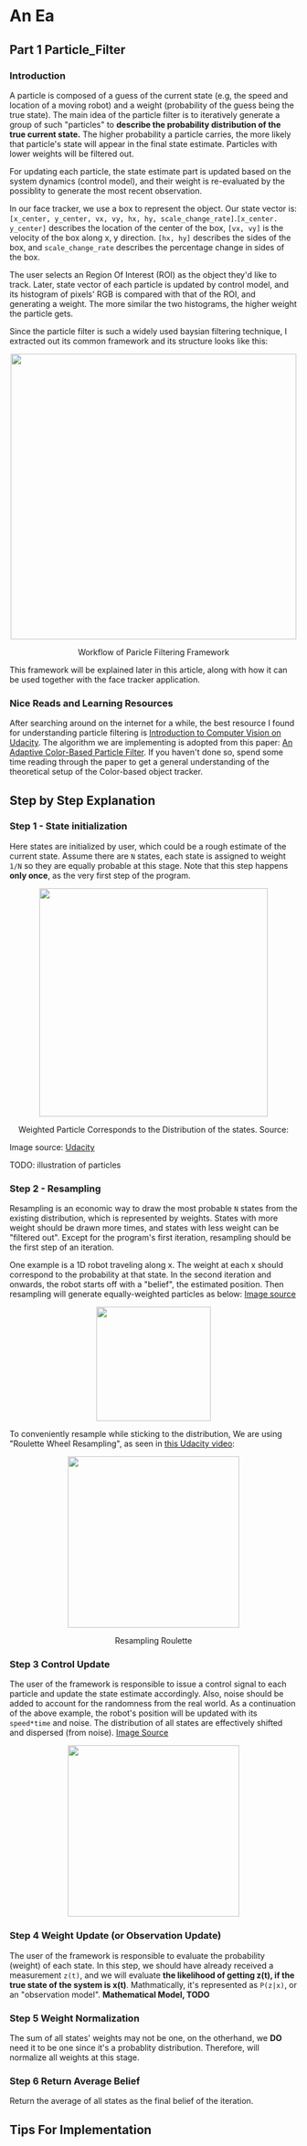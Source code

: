 # An Ea
## Part 1 Particle_Filter
### Introduction
A particle is composed of a guess of the current state (e.g, the speed and location of a moving robot) and a weight (probability of the guess being the true state). The main idea of the particle filter is to iteratively generate a group of such "particles" to **describe the probability distribution of the true current state.** The higher probability a particle carries, the more likely that particle's state will appear in the final state estimate. Particles with lower weights will be filtered out.

For updating each particle, the state estimate part is updated based on the system dynamics (control model), and their weight is re-evaluated by the possiblity to generate the most recent observation.

In our face tracker, we use a box to represent the object. Our state vector is: ```[x_center, y_center, vx, vy, hx, hy, scale_change_rate]```.```[x_center. y_center]``` describes the location of the center of the box, ```[vx, vy]``` is the velocity of the box along x, y direction. ```[hx, hy]``` describes the sides of the box, and ```scale_change_rate``` describes the percentage change in sides of the box.

The user selects an Region Of Interest (ROI) as the object they'd like to track. Later, state vector of each particle is updated by control model, and its histogram of pixels' RGB is compared with that of the ROI, and generating a weight. The more similar the two histograms, the higher weight the particle gets.

Since the particle filter is such a widely used baysian filtering technique, I extracted out its common framework and its structure looks like this: 
    <p align="center">
    <img src="https://user-images.githubusercontent.com/77752418/128048513-1b1e405f-d3ff-46e4-9517-7795ede05908.png" height="500" width="width"/>
    <figcaption align="center">Workflow of Paricle Filtering Framework</figcaption>
    </p>
This framework will be explained later in this article, along with how it can be used together with the face tracker application. 

### Nice Reads and Learning Resources
After searching around on the internet for a while, the best resource I found for understanding particle filtering is [Introduction to Computer Vision on Udacity](https://www.udacity.com/course/introduction-to-computer-vision--ud810).  The algorithm we are implementing is adopted from this paper: [An Adaptive Color-Based Particle Filter](https://www.cs.mcgill.ca/~fkaeli/publications/particle_filter.pdf). If you haven't done so, spend some time reading through the paper to get a general understanding of the theoretical setup of the Color-based object tracker. 

## Step by Step Explanation

### Step 1 - State initialization
Here states are initialized by user, which could be a rough estimate of the current state. Assume there are ```N``` states, each state is assigned to weight ```1/N``` so they are equally probable at this stage. Note that this step happens **only once**, as the very first step of the program. 

<p align="center">
<img src="https://user-images.githubusercontent.com/77752418/129666993-39e34b81-e835-430a-afa5-46c5db514786.png" height="400" width="width"/>
<figcaption align="center">Weighted Particle Corresponds to the Distribution of the states. Source: </figcaption>
</p>

Image source: [Udacity](https://www.youtube.com/watch?v=_LjBba2hnfk)

TODO: illustration of particles

### Step 2 - Resampling
Resampling is an economic way to  draw the most probable ```N``` states from the existing distribution, which is represented by weights. States with more weight should be drawn more times, and states with less weight can be "filtered out". Except for the program's first iteration, resampling should be the first step of an iteration. 

One example is a 1D robot traveling along x. The weight at each x should correspond to the probability at that state. In the second iteration and onwards, the robot starts off with a "belief", the estimated position. Then resampling will generate equally-weighted particles as below: [Image source](https://bisite.usal.es/archivos/deterministic_resampling_unbiased_sampling_to_avoid_sample.pdf) 
<p align="center">
<img src="https://user-images.githubusercontent.com/77752418/129668659-02963448-6835-4dc2-a986-293cba2674aa.png" height="200" width="width"/>
</p>

To conveniently resample while sticking to the distribution, We are using "Roulette Wheel Resampling", as seen in [this Udacity video](https://www.youtube.com/watch?v=tvNPidFMY20): 
    <p align="center">
    <img src="https://i.ytimg.com/vi/tvNPidFMY20/maxresdefault.jpg" height="300" width="width"/>
    <figcaption align="center">Resampling Roulette</figcaption>
    </p>

### Step 3 Control Update
The user of the framework is responsible to issue a control signal to each particle and update the state estimate accordingly. Also, noise should be added to account for the randomness from the real world. As a continuation of the above example, the robot's position will be updated with its ```speed*time``` and noise. The distribution of all states are effectively shifted and dispersed (from noise). [Image Source](https://www.youtube.com/watch?v=tvNPidFMY20)

<p align="center">
<img src="https://user-images.githubusercontent.com/39393023/123560583-c2d14f80-d768-11eb-8666-2df30086fa90.png" height="300" width="width"/>
</p>

### Step 4 Weight Update (or Observation Update)
The user of the framework is responsible to evaluate the probability (weight) of each state. In this step, we should have already received a measurement ```z(t)```, and we will evaluate **the likelihood of getting z(t), if the true state of the system is x(t)**. Mathmatically, it's represented as ```P(z|x)```, or an "observation model". **Mathematical Model, TODO**

### Step 5 Weight Normalization
The sum of all states' weights may not be one, on the otherhand, we **DO** need it to be one since it's a probablity distribution. Therefore, will normalize all weights at this stage. 

### Step 6 Return Average Belief
Return the average of all states as the final belief of the iteration. 

    
## Tips For Implementation

   

